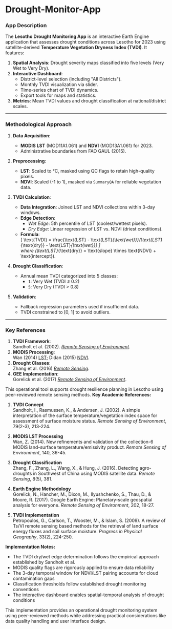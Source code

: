 # Drought-Monitor-App

### App Description  
The **Lesotho Drought Monitoring App** is an interactive Earth Engine application that assesses drought conditions across Lesotho for 2023 using satellite-derived **Temperature Vegetation Dryness Index (TVDI)**. It features:  
1. **Spatial Analysis**: Drought severity maps classified into five levels (Very Wet to Very Dry).  
2. **Interactive Dashboard**:  
   - District-level selection (including "All Districts").  
   - Monthly TVDI visualization via slider.  
   - Time-series chart of TVDI dynamics.  
   - Export tools for maps and statistics.  
3. **Metrics**: Mean TVDI values and drought classification at national/district scales.  

---

### Methodological Approach  
1. **Data Acquisition**:  
   - **MODIS LST** (MOD11A1.061) and **NDVI** (MOD13A1.061) for 2023.  
   - Administrative boundaries from FAO GAUL (2015).  

2. **Preprocessing**:  
   - **LST**: Scaled to °C, masked using QC flags to retain high-quality pixels.  
   - **NDVI**: Scaled (-1 to 1), masked via `SummaryQA` for reliable vegetation data.  

3. **TVDI Calculation**:  
   - **Data Integration**: Joined LST and NDVI collections within 3-day windows.  
   - **Edge Detection**:  
     - *Wet Edge*: 5th percentile of LST (coolest/wettest pixels).  
     - *Dry Edge*: Linear regression of LST vs. NDVI (driest conditions).  
   - **Formula**:  
     \[
     \text{TVDI} = \frac{\text{LST} - \text{LST}_{\text{wet}}}{\text{LST}_{\text{dry}} - \text{LST}_{\text{wet}}}
     \]  
     where \(\text{LST}_{\text{dry}} = \text{slope} \times \text{NDVI} + \text{intercept}\).  

4. **Drought Classification**:  
   - Annual mean TVDI categorized into 5 classes:  
     - `1`: Very Wet (TVDI ≤ 0.2)  
     - `5`: Very Dry (TVDI > 0.8)  

5. **Validation**:  
   - Fallback regression parameters used if insufficient data.  
   - TVDI constrained to [0, 1] to avoid outliers.  

---

### Key References  
1. **TVDI Framework**:  
   Sandholt et al. (2002). [*Remote Sensing of Environment*](https://doi.org/10.1016/S0034-4257(01)00302-8).  
2. **MODIS Processing**:  
   Wan (2014) [LST](https://doi.org/10.1016/j.rse.2013.07.013); Didan (2015) [NDVI](https://lpdaac.usgs.gov/documents/101/MOD13_User_Guide_V6.pdf).  
3. **Drought Classes**:  
   Zhang et al. (2016) [*Remote Sensing*](https://doi.org/10.3390/rs8050381).  
4. **GEE Implementation**:  
   Gorelick et al. (2017) [*Remote Sensing of Environment*](https://doi.org/10.1016/j.rse.2017.06.031).  

This operational tool supports drought resilience planning in Lesotho using peer-reviewed remote sensing methods.
**Key Academic References:**

1. **TVDI Concept**  
   Sandholt, I., Rasmussen, K., & Andersen, J. (2002). A simple interpretation of the surface temperature/vegetation index space for assessment of surface moisture status. *Remote Sensing of Environment*, 79(2-3), 213-224.

2. **MODIS LST Processing**  
   Wan, Z. (2014). New refinements and validation of the collection-6 MODIS land-surface temperature/emissivity product. *Remote Sensing of Environment*, 140, 36-45.

3. **Drought Classification**  
   Zhang, F., Zhang, L., Wang, X., & Hung, J. (2016). Detecting agro-droughts in Southwest of China using MODIS satellite data. *Remote Sensing*, 8(5), 381.

4. **Earth Engine Methodology**  
   Gorelick, N., Hancher, M., Dixon, M., Ilyushchenko, S., Thau, D., & Moore, R. (2017). Google Earth Engine: Planetary-scale geospatial analysis for everyone. *Remote Sensing of Environment*, 202, 18-27.

5. **TVDI Implementation**  
   Petropoulos, G., Carlson, T., Wooster, M., & Islam, S. (2009). A review of Ts/VI remote sensing based methods for the retrieval of land surface energy fluxes and soil surface moisture. *Progress in Physical Geography*, 33(2), 224-250.

**Implementation Notes:**
- The TVDI dry/wet edge determination follows the empirical approach established by Sandholt et al.
- MODIS quality flags are rigorously applied to ensure data reliability
- The 3-day temporal window for NDVI/LST pairing accounts for cloud contamination gaps
- Classification thresholds follow established drought monitoring conventions
- The interactive dashboard enables spatial-temporal analysis of drought conditions

This implementation provides an operational drought monitoring system using peer-reviewed methods while addressing practical considerations like data quality handling and user interface design.
